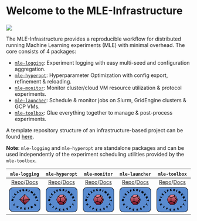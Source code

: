 # Welcome to the MLE-Infrastructure

<a href="https://roberttlange.github.io/mle-toolbox/thumbnails/logo_overview.png"><img src="https://roberttlange.github.io/mle-toolbox/thumbnails/logo_overview.png" width="800" align="center" /></a>

The MLE-Infrastructure provides a reproducible workflow for distributed running Machine Learning experiments (MLE) with minimal overhead. The core consists of 4 packages:

- [`mle-logging`](https://github.com/RobertTLange/mle-logging): Experiment logging with easy multi-seed and configuration aggregation.
- [`mle-hyperopt`](https://github.com/RobertTLange/mle-hyperopt): Hyperparameter Optimization with config export, refinement & reloading.
- [`mle-monitor`](https://github.com/RobertTLange/mle-monitor): Monitor cluster/cloud VM resource utilization & protocol experiments.
- [`mle-launcher`](https://github.com/RobertTLange/mle-launcher): Schedule & monitor jobs on Slurm, GridEngine clusters & GCP VMs.
- [`mle-toolbox`](https://github.com/RobertTLange/mle-toolbox): Glue everything together to manage & post-process experiments.

A template repository structure of an infrastructure-based project can be found [here](https://github.com/RobertTLange/mle-project-template).

**Note**: `mle-logging` and `mle-hyperopt` are standalone packages and can be used independently of the experiment scheduling utilities provided by the `mle-toolbox`.


| `mle-logging` | `mle-hyperopt` | `mle-monitor`  | `mle-launcher` |  `mle-toolbox` |
|:----:|:----: |:----: |:----:| :----:|
| [Repo](https://github.com/RobertTLange/mle-logging)/[Docs](https://roberttlange.github.io/mle-infrastructure/logging/mle_logging/) | [Repo](https://github.com/RobertTLange/mle-hyperopt)/[Docs](https://roberttlange.github.io/mle-infrastructure/hyperopt/mle_hyperopt/) | [Repo](https://github.com/RobertTLange/mle-monitor)/[Docs](https://roberttlange.github.io/mle-infrastructure/monitor/mle_monitor/)  | [Repo](https://github.com/RobertTLange/mle-launcher)/[Docs](https://roberttlange.github.io/mle-infrastructure/launcher/mle_launcher) |[Repo](https://github.com/RobertTLange/mle-toolbox)/[Docs](https://roberttlange.github.io/mle-infrastructure/toolbox/mle_toolbox) |
|<img src="https://github.com/RobertTLange/mle-logging/blob/main/docs/logo_transparent.png?raw=true" alt="drawing" width="120"/>|  <img src="https://github.com/RobertTLange/mle-hyperopt/blob/main/docs/logo_transparent.png?raw=true" alt="drawing" width="120"/> |  <img src="https://github.com/RobertTLange/mle-hyperopt/blob/main/docs/logo_transparent.png?raw=true" alt="drawing" width="120"/> | <img src="https://github.com/RobertTLange/mle-hyperopt/blob/main/docs/logo_transparent.png?raw=true" alt="drawing" width="120"/> | <img src="https://github.com/RobertTLange/mle-hyperopt/blob/main/docs/logo_transparent.png?raw=true" alt="drawing" width="120"/> |
